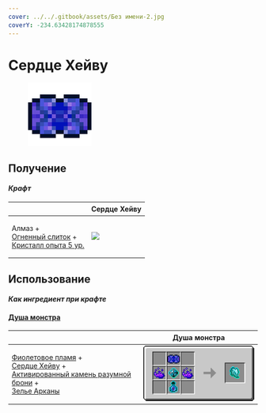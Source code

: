 ```yaml
---
cover: ../../.gitbook/assets/Без имени-2.jpg
coverY: -234.63428174878555
---
```


# Сердце Хейву

<figure><img src="../../.gitbook/assets/band_of_heiva_hunting_128.png" alt=""><figcaption></figcaption></figure>

## Получение

#### _Крафт_

| ㅤ                                                                                                                         |  Сердце Хейву                                           |
| ------------------------------------------------------------------------------------------------------------------------- | ------------------------------------------------------- |
| <p>Алмаз +<br><a href="fireite_ingot.md">Огненный слиток</a> +<br><a href="xp_crystal_4.md">Кристалл опыта 5  ур.</a></p> | ![](../../.gitbook/assets/band\_of\_heiva\_hunting.png) |

## Использование

#### _Как ингредиент при крафте_

#### [Душа монстра](basemonstersoul.md)

| ㅤ                                                                                                                                                                                                                                                           |  Душа монстра                                  |
| ----------------------------------------------------------------------------------------------------------------------------------------------------------------------------------------------------------------------------------------------------------- | ---------------------------------------------- |
| <p><a href="purple_blaze.md">Фиолетовое пламя</a> +<br><a href="band_of_heiva_hunting.md">Сердце Хейву</a> +<br><a href="sentientarmourgem_activated.md">Активированный камень разумной брони</a> +<br><a href="weak_arcana_potion.md">Зелье Арканы</a></p> | ![](../../.gitbook/assets/basemonstersoul.png) |

